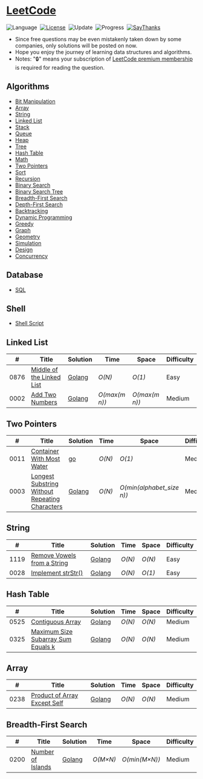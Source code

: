 # [LeetCode](https://leetcode.com/problemset/all/)

![Language](https://img.shields.io/badge/language-Golang-orange.svg)&nbsp;
[![License](https://img.shields.io/badge/license-MIT-blue.svg)](./LICENSE.md)&nbsp;
![Update](https://img.shields.io/badge/update-weekly-green.svg)&nbsp;
![Progress](https://img.shields.io/badge/progress-1392%20%2F%201392-ff69b4.svg)&nbsp;
[![SayThanks](https://img.shields.io/badge/say-thanks-ff69f4.svg)](https://saythanks.io/to/ayoubed)&nbsp;

* Since free questions may be even mistakenly taken down by some companies, only solutions will be posted on now.
* Hope you enjoy the journey of learning data structures and algorithms.
* Notes: "🔒" means your subscription of [LeetCode premium membership](https://leetcode.com/subscribe/) is required for reading the question.

## Algorithms

* [Bit Manipulation](https://github.com/ayoubed/leetcode#bit-manipulation)
* [Array](https://github.com/ayoubed/leetcode#array)
* [String](https://github.com/ayoubed/leetcode#string)
* [Linked List](https://github.com/ayoubed/leetcode#linked-list)
* [Stack](https://github.com/ayoubed/leetcode#stack)
* [Queue](https://github.com/ayoubed/leetcode#queue)
* [Heap](https://github.com/ayoubed/leetcode#heap)
* [Tree](https://github.com/ayoubed/leetcode#tree)
* [Hash Table](https://github.com/ayoubed/leetcode#hash-table)
* [Math](https://github.com/ayoubed/leetcode#math)
* [Two Pointers](https://github.com/ayoubed/leetcode#two-pointers)
* [Sort](https://github.com/ayoubed/leetcode#sort)
* [Recursion](https://github.com/ayoubed/leetcode#recursion)
* [Binary Search](https://github.com/ayoubed/leetcode#binary-search)
* [Binary Search Tree](https://github.com/ayoubed/leetcode#binary-search-tree)
* [Breadth-First Search](https://github.com/ayoubed/leetcode#breadth-first-search)
* [Depth-First Search](https://github.com/ayoubed/leetcode#depth-first-search)
* [Backtracking](https://github.com/ayoubed/leetcode#backtracking)
* [Dynamic Programming](https://github.com/ayoubed/leetcode#dynamic-programming)
* [Greedy](https://github.com/ayoubed/leetcode#greedy)
* [Graph](https://github.com/ayoubed/leetcode#graph)
* [Geometry](https://github.com/ayoubed/leetcode#geometry)
* [Simulation](https://github.com/ayoubed/leetcode#simulation)
* [Design](https://github.com/ayoubed/leetcode#design)
* [Concurrency](https://github.com/ayoubed/leetcode#concurrency)

## Database

* [SQL](https://github.com/ayoubed/leetcode#sql)


## Shell

* [Shell Script](https://github.com/ayoubed/leetcode#shell-script)

## Linked List
|  #  | Title           |  Solution       |  Time           | Space           | Difficulty    |
|-----|---------------- | --------------- | --------------- | --------------- | ------------- |
0876| [Middle of the Linked List                           ](https://leetcode.com/problems/middle-of-the-linked-list/)| [Golang](./876) | _O(N)_ | _O(1)_ | Easy
0002| [Add Two Numbers                                     ](https://leetcode.com/problems/add-two-numbers)| [Golang](./2) | _O(max(m n))_ | _O(max(m n))_ | Medium
## Two Pointers
|  #  | Title           |  Solution       |  Time           | Space           | Difficulty    |
|-----|---------------- | --------------- | --------------- | --------------- | ------------- |
0011| [Container With Most Water                           ](https://leetcode.com/problems/container-with-most-water/solution/)| [go](./11) | _O(N)_ | _O(1)_ | Medium
0003| [Longest Substring Without Repeating Characters      ](https://leetcode.com/problems/longest-substring-without-repeating-characters)| [Golang](./3) | _O(N)_ | _O(min(alphabet_size n))_ | Medium
## String
|  #  | Title           |  Solution       |  Time           | Space           | Difficulty    |
|-----|---------------- | --------------- | --------------- | --------------- | ------------- |
1119| [Remove Vowels from a String                         ](https://leetcode.com/problems/remove-vowels-from-a-string)| [Golang](./1119) | _O(N)_ | _O(N)_ | Easy
0028| [Implement strStr()                                  ](https://leetcode.com/problems/implement-strstr)| [Golang](./28) | _O(N)_ | _O(1)_ | Easy
## Hash Table
|  #  | Title           |  Solution       |  Time           | Space           | Difficulty    |
|-----|---------------- | --------------- | --------------- | --------------- | ------------- |
0525| [Contiguous Array                                    ](https://leetcode.com/problems/contiguous-array/solution/)| [Golang](./525) | _O(N)_ | _O(N)_ | Medium
0325| [Maximum Size Subarray Sum Equals k                  ](https://leetcode.com/problems/maximum-size-subarray-sum-equals-k/)| [Golang](./325) | _O(N)_ | _O(N)_ | Medium
## Array
|  #  | Title           |  Solution       |  Time           | Space           | Difficulty    |
|-----|---------------- | --------------- | --------------- | --------------- | ------------- |
0238| [Product of Array Except Self                        ](https://leetcode.com/problems/product-of-array-except-self)| [Golang](./238) | _O(N)_ | _O(N)_ | Medium
## Breadth-First Search
|  #  | Title           |  Solution       |  Time           | Space           | Difficulty    |
|-----|---------------- | --------------- | --------------- | --------------- | ------------- |
0200| [Number of Islands                                   ](https://leetcode.com/problems/number-of-islands)| [Golang](./200) | _O(M×N)_ | _O(min(M×N))_ | Medium
